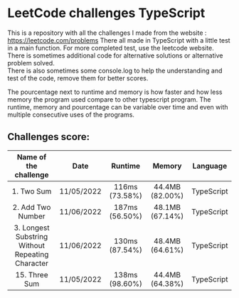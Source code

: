 # LeetCode challenges TypeScript

This is a repository with all the challenges I made from the website : https://leetcode.com/problems There all made in
TypeScript with a little test in a main function. For more completed test, use the leetcode website.  
There is sometimes additional code for alternative solutions or alternative problem solved.  
There is also sometimes some console.log to help the understanding and test of the code, remove them for better scores.

The pourcentage next to runtime and memory is how faster and how less memory the program used compare to other
typescript program. The runtime, memory and pourcentage can be variable over time and even with multiple consecutive
uses of the programs.

## Challenges score:

|              Name of the challenge               |    Date    |    Runtime     |     Memory      |  Language  |
| :----------------------------------------------: | :--------: | :------------: | :-------------: | :--------: |
|                    1. Two Sum                    | 11/05/2022 | 116ms (73.58%) | 44.4MB (82.00%) | TypeScript |
|                2. Add Two Number                 | 11/06/2022 | 187ms (56.50%) | 48.1MB (67.14%) | TypeScript |
| 3. Longest Substring Without Repeating Character | 11/06/2022 | 130ms (87.54%) | 48.4MB (64.61%) | TypeScript |
|                  15. Three Sum                   | 11/05/2022 | 138ms (98.60%) | 44.4MB (64.38%) | TypeScript |
